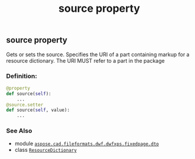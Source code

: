 ﻿---
title: source property
second_title: Aspose.CAD for Python via .NET API References
description: 
type: docs
weight: 40
url: /python-net/aspose.cad.fileformats.dwf.dwfxps.fixedpage.dto/resourcedictionary/source/
is_root: false
---

## source property


Gets or sets the source.
Specifies the URI of a part containing markup for a resource dictionary.
The URI MUST refer to a part in the package
### Definition:
```python
@property
def source(self):
    ...
@source.setter
def source(self, value):
    ...
```

### See Also
* module [`aspose.cad.fileformats.dwf.dwfxps.fixedpage.dto`](../../)
* class [`ResourceDictionary`](/cad/python-net/aspose.cad.fileformats.dwf.dwfxps.fixedpage.dto/resourcedictionary)
